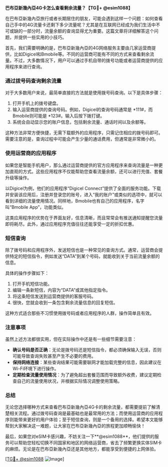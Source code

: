 **巴布亞新幾內亞4G卡怎么查看剩余流量？【TG💪+ @esim1088】**

在巴布亞新幾內亞旅行或者长期居住的朋友，可能会遇到这样一个问题：如何查看自己手中的4G流量卡还剩下多少流量呢？尤其是在互联网已经成为我们生活中不可或缺的一部分时，流量余额的查询显得尤为重要。这篇文章将详细解答这个问题，并提供一些实用的小技巧。

首先，我们需要明确的是，巴布亞新幾內亞的4G网络服务主要由几家运营商提供，比如Digicel和Bmobile等。不同的运营商可能有不同的方式来查看剩余流量。不过，大多数情况下，用户可以通过手机自带的拨号功能或者运营商提供的应用程序来进行查询。

### **通过拨号码查询剩余流量**

对于大多数用户来说，最简单直接的方法就是使用拨号码查询。以下是具体步骤：

1. 打开手机上的拨号键盘。
2. 输入运营商提供的查询号码。例如，Digicel的查询号码通常是 *111#，而Bmobile则可能是 *123#。输入后按下拨打键。
3. 系统会自动显示您的账户信息，包括剩余流量、通话时间以及余额等。

这种方法非常方便快捷，无需下载额外的应用程序，只需记住相应的拨号码即可。需要注意的是，查询过程中可能会产生少量的通话费用，但通常是非常微小的。

### **使用运营商的应用程序**

如果您是智能手机用户，那么通过运营商提供的官方应用程序来查询流量是一种更加直观的方式。这些应用程序不仅能帮助您查看流量余额，还可以进行充值、套餐升级等操作。

以Digicel为例，他们的应用程序“Digicel Connect”提供了全面的服务功能。下载并安装该应用后，注册并登录您的账号，进入“我的账户”或类似的选项中，就可以看到详细的流量使用情况。同样地，Bmobile也有自己的应用程序，名字叫“Bmobile App”，功能类似。

这类应用程序的优势在于界面友好，信息清晰，而且常常会有推送通知提醒您流量即将耗尽。此外，通过应用程序充值往往还能享受一定的折扣优惠。

### **短信查询**

除了拨号码和应用程序外，发送短信也是一种常见的查询方式。通常，运营商会提供特定的短信指令，例如发送“DATA”到某个号码，就能收到关于当前流量余额的信息。

具体的操作步骤如下：

1. 打开手机短信功能。
2. 编辑一条新短信，内容为“DATA”或其他指定指令。
3. 将这条短信发送到运营商提供的客服号码。
4. 很快，您就会收到一条包含剩余流量信息的回复短信。

这种方式适合那些不习惯使用拨号码或者应用程序的人群，操作简单且有效。

### **注意事项**

虽然上述方法都很实用，但在实际操作中还是有一些细节需要注意：

- **确认号码是否正确**：无论是拨号码还是短信指令，都必须确保输入无误，否则可能导致查询失败甚至产生不必要的费用。
- **保持网络连接**：某些查询结果可能需要联网才能加载完整的信息，因此建议在Wi-Fi环境下进行操作。
- **定期检查流量使用情况**：为了避免超出套餐范围而导致额外收费，建议定期检查自己的流量使用状况，并根据实际情况调整使用策略。

### **总结**

无论您选择哪种方式来查看巴布亞新幾內亞4G卡的剩余流量，都需要提前了解清楚相关流程。通过拨号码查询是最基础也是最常用的方法；而使用运营商的应用程序则能带来更好的用户体验；至于短信查询，则是一个备用的选择。希望本文能够帮到大家解决这一难题，让大家在巴布亞新幾內亞的旅程更加顺畅愉快！

最后，如果您对eSIM卡感兴趣，不妨关注一下**@esim1088**，他们提供的服务可以帮助您轻松切换不同国家和地区的网络运营商，省去了频繁更换实体SIM卡的麻烦。无论是在巴布亞新幾內亞还是其他地方，都能享受到便捷的上网体验。

[[TG💪+ @esim1088](https://t.me/s/esim1088) ![Image](https://i.postimg.cc/4NQfJmqS/Snipaste-2025-05-13-00-14-12.png)]